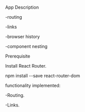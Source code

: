 App Description

-routing

-links

-browser history

-component nesting

Prerequisite  

Install React Router.

npm install --save react-router-dom


functionality implemented:

-Routing.

-Links.

